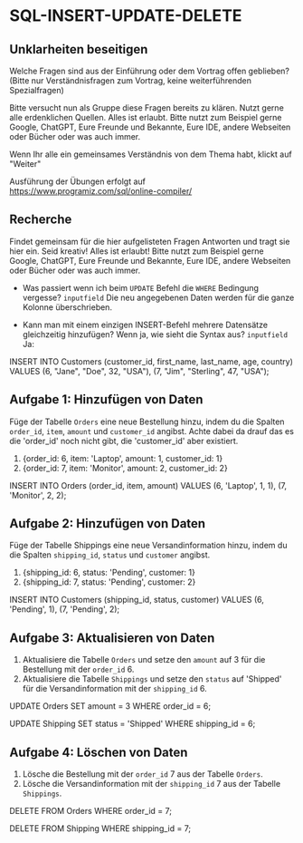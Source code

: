 # SQL-INSERT-UPDATE-DELETE

## Unklarheiten beseitigen

Welche Fragen sind aus der Einführung oder dem Vortrag offen geblieben?
(Bitte nur Verständnisfragen zum Vortrag, keine weiterführenden Spezialfragen)

Bitte versucht nun als Gruppe diese Fragen bereits zu klären.
Nutzt gerne alle erdenklichen Quellen. Alles ist erlaubt. Bitte nutzt zum Beispiel gerne Google, ChatGPT, Eure Freunde
und Bekannte, Eure IDE, andere Webseiten oder Bücher oder was auch immer.

Wenn Ihr alle ein gemeinsames Verständnis von dem Thema habt, klickt auf "Weiter"

Ausführung der Übungen erfolgt auf https://www.programiz.com/sql/online-compiler/

## Recherche

Findet gemeinsam für die hier aufgelisteten Fragen Antworten und tragt sie hier ein.
Seid kreativ! Alles ist erlaubt! Bitte nutzt zum Beispiel gerne Google, ChatGPT, Eure Freunde und Bekannte, Eure IDE,
andere Webseiten oder Bücher oder was auch immer.

* Was passiert wenn ich beim `UPDATE` Befehl die `WHERE` Bedingung vergesse?
  `inputfield`
Die neu angegebenen Daten werden für die ganze Kolonne überschrieben.

* Kann man mit einem einzigen INSERT-Befehl mehrere Datensätze gleichzeitig hinzufügen? Wenn ja, wie sieht die Syntax
  aus?
  `inputfield`
Ja:

INSERT INTO Customers (customer_id, first_name, last_name, age, country)
VALUES
(6, "Jane", "Doe", 32, "USA"),
(7, "Jim", "Sterling", 47, "USA");

## Aufgabe 1: Hinzufügen von Daten

Füge der Tabelle `Orders` eine neue Bestellung hinzu, indem du die Spalten `order_id`, `item`, `amount`
und `customer_id` angibst. Achte dabei da drauf das es die 'order_id' noch nicht gibt, die 'customer_id' aber existiert.

1. {order_id: 6, item: 'Laptop', amount: 1, customer_id: 1}
2. {order_id: 7, item: 'Monitor', amount: 2, customer_id: 2}

INSERT INTO Orders (order_id, item, amount)
VALUES
(6, 'Laptop', 1, 1),
(7, 'Monitor', 2, 2);

## Aufgabe 2: Hinzufügen von Daten

Füge der Tabelle Shippings eine neue Versandinformation hinzu, indem du die Spalten `shipping_id`, `status`
und `customer` angibst.

1. {shipping_id: 6, status: 'Pending', customer: 1}
2. {shipping_id: 7, status: 'Pending', customer: 2}

INSERT INTO Customers (shipping_id, status, customer)
VALUES
(6, 'Pending', 1),
(7, 'Pending', 2);

## Aufgabe 3: Aktualisieren von Daten

1. Aktualisiere die Tabelle `Orders` und setze den `amount` auf 3 für die Bestellung mit der `order_id` 6.
2. Aktualisiere die Tabelle `Shippings` und setze den `status` auf 'Shipped' für die Versandinformation mit
   der `shipping_id` 6.

UPDATE Orders
SET amount = 3 WHERE order_id = 6;

UPDATE Shipping
SET status = 'Shipped' WHERE shipping_id = 6;


## Aufgabe 4: Löschen von Daten

1. Lösche die Bestellung mit der `order_id` 7 aus der Tabelle `Orders`.
2. Lösche die Versandinformation mit der `shipping_id` 7 aus der Tabelle `Shippings`.

DELETE FROM Orders
WHERE order_id = 7;

DELETE FROM Shipping
WHERE shipping_id = 7;